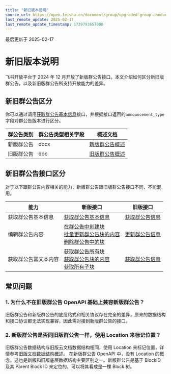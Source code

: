 ```yaml
---
title: "新旧版本说明"
source_url: https://open.feishu.cn/document/group/upgraded-group-announcement/group-announcement-version-changes
last_remote_update: 2025-02-17
last_remote_update_timestamp: 1739793657000
---
```

最后更新于 2025-02-17

# 新旧版本说明

飞书开放平台于 2024 年 12 月开放了新版群公告接口。本文介绍如何区分新旧版群公告，以及新旧版群公告所支持开放能力的差异。

## 新旧群公告区分

你可以通过调用[获取群公告基本信息](https://open.feishu.cn/document/ukTMukTMukTM/uUDN04SN0QjL1QDN/document-docx/docx-v1/chat-announcement/get)接口，并根据接口返回的`announcement_type`字段对群公告版本进行区分。

| **群公告类别** | **群公告类型相关字段** | **概述文档** |
| -------- | ------------ | ----------|
| 新版群公告     | docx         | [新版群公告概述](https://open.feishu.cn/document/uAjLw4CM/ukTMukTMukTM/group/upgraded-group-announcement/group-announcement-overview)|
| 旧版群公告     | doc          |[旧版群公告概述](https://open.feishu.cn/document/uAjLw4CM/ukTMukTMukTM/im-v1/chat/chat-announcement/intro)|

## 新旧群公告接口区分

对于以下跟群公告内容相关的能力，新版群公告跟旧版群公告接口不同，不能混用。

| **能力** | **新版接口** | **旧版接口** |
|---|---|---|
| 获取群公告基本信息 |[获取群公告基本信息](https://open.feishu.cn/document/ukTMukTMukTM/uUDN04SN0QjL1QDN/document-docx/docx-v1/chat-announcement/get)<br>| [获取群公告信息](https://open.feishu.cn/document/uAjLw4CM/ukTMukTMukTM/reference/im-v1/chat-announcement/get)  |
| 编辑群公告内容 | [在群公告中创建块](https://open.feishu.cn/document/ukTMukTMukTM/uUDN04SN0QjL1QDN/document-docx/docx-v1/chat-announcement-block-children/create) <br> [批量更新群公告块的内容](https://open.feishu.cn/document/ukTMukTMukTM/uUDN04SN0QjL1QDN/document-docx/docx-v1/chat-announcement-block/batch_update) <br> [删除群公告中的块](https://open.feishu.cn/document/ukTMukTMukTM/uUDN04SN0QjL1QDN/document-docx/docx-v1/chat-announcement-block-children/batch_delete)| [更新群公告信息](https://open.feishu.cn/document/uAjLw4CM/ukTMukTMukTM/reference/im-v1/chat-announcement/patch) |
| 获取群公告富文本内容 | [获取群公告所有块](https://open.feishu.cn/document/ukTMukTMukTM/uUDN04SN0QjL1QDN/document-docx/docx-v1/chat-announcement-block/list)<br>[获取群公告块的内容](https://open.feishu.cn/document/ukTMukTMukTM/uUDN04SN0QjL1QDN/document-docx/docx-v1/chat-announcement-block/get)<br>[获取所有子块](https://open.feishu.cn/document/ukTMukTMukTM/uUDN04SN0QjL1QDN/document-docx/docx-v1/chat-announcement-block-children/get) | [获取群公告信息](https://open.feishu.cn/document/uAjLw4CM/ukTMukTMukTM/reference/im-v1/chat-announcement/get) |

## 常见问题

### 1. 为什么不在旧版群公告 OpenAPI 基础上兼容新版群公告？

旧版群公告和新版群公告的底层格式和相关协议存在完全的差异，原来的数据结构和接口协议都无法实现兼容，因此需对接到新版群公告的接口。

### 2. 新版群公告是否同旧版群公告一样，使用 Location 来标记位置？

旧版群公告数据结构与旧版云文档数据结构相同，使用 Location 来标记位置，详情参考[旧版文档数据结构概述](https://open.feishu.cn/document/ukTMukTMukTM/uAzM5YjLwMTO24CMzkjN)。
在新版群公告 OpenAPI 中，没有 Location 的概念，这也是新版和旧版底层数据结构主要区别之一。新版群公告是基于 BlockID 及其 Parent Block ID 来定位的，可以将其看成是一棵 Block 树。
